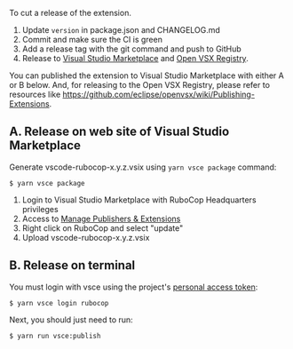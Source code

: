 To cut a release of the extension.

1. Update `version` in package.json and CHANGELOG.md
2. Commit and make sure the CI is green
3. Add a release tag with the git command and push to GitHub
4. Release to [Visual Studio Marketplace](https://marketplace.visualstudio.com/items?itemName=rubocop.vscode-rubocop)
and [Open VSX Registry](https://open-vsx.org/extension/rubocop/vscode-rubocop).

You can published the extension to Visual Studio Marketplace with either A or B below.
And, for releasing to the Open VSX Registry, please refer to resources like https://github.com/eclipse/openvsx/wiki/Publishing-Extensions.

## A. Release on web site of Visual Studio Marketplace

Generate vscode-rubocop-x.y.z.vsix using `yarn vsce package` command:

```console
$ yarn vsce package
```

1. Login to Visual Studio Marketplace with RuboCop Headquarters privileges
2. Access to [Manage Publishers & Extensions](https://marketplace.visualstudio.com/manage)
3. Right click on RuboCop and select "update"
4. Upload vscode-rubocop-x.y.z.vsix

## B. Release on terminal

You must login with vsce using the project's
[personal access token](https://code.visualstudio.com/api/working-with-extensions/publishing-extension#get-a-personal-access-token):

```console
$ yarn vsce login rubocop
```

Next, you should just need to run:

```console
$ yarn run vsce:publish
```
